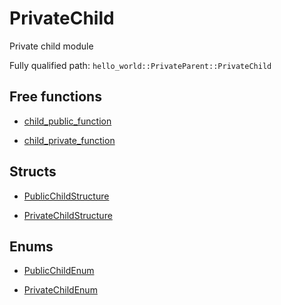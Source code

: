# PrivateChild

Private child module


Fully qualified path: `hello_world::PrivateParent::PrivateChild`

## Free functions

- [child_public_function](./hello_world-PrivateParent-PrivateChild-child_public_function.md)

- [child_private_function](./hello_world-PrivateParent-PrivateChild-child_private_function.md)

## Structs

- [PublicChildStructure](./hello_world-PrivateParent-PrivateChild-PublicChildStructure.md)

- [PrivateChildStructure](./hello_world-PrivateParent-PrivateChild-PrivateChildStructure.md)

## Enums

- [PublicChildEnum](./hello_world-PrivateParent-PrivateChild-PublicChildEnum.md)

- [PrivateChildEnum](./hello_world-PrivateParent-PrivateChild-PrivateChildEnum.md)

